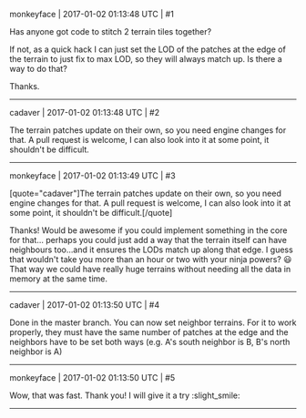 monkeyface | 2017-01-02 01:13:48 UTC | #1

Has anyone got code to stitch 2 terrain tiles together?

If not, as a quick hack I can just set the LOD of the patches at the edge of the terrain to just fix to max LOD, so they will always match up. Is there a way to do that?

Thanks.

-------------------------

cadaver | 2017-01-02 01:13:48 UTC | #2

The terrain patches update on their own, so you need engine changes for that. A pull request is welcome, I can also look into it at some point, it shouldn't be difficult.

-------------------------

monkeyface | 2017-01-02 01:13:49 UTC | #3

[quote="cadaver"]The terrain patches update on their own, so you need engine changes for that. A pull request is welcome, I can also look into it at some point, it shouldn't be difficult.[/quote]

Thanks!
Would be awesome if you could implement something in the core for that... perhaps you could just add a way that the terrain itself can have neighbours too...and it ensures the LODs match up along that edge. I guess that wouldn't take you more than an hour or two with your ninja powers? :smiley:
That way we could have really huge terrains without needing all the data in memory at the same time.

-------------------------

cadaver | 2017-01-02 01:13:50 UTC | #4

Done in the master branch. You can now set neighbor terrains. For it to work properly, they must have the same number of patches at the edge and the neighbors have to be set both ways (e.g. A's south neighbor is B, B's north neighbor is A)

-------------------------

monkeyface | 2017-01-02 01:13:50 UTC | #5

Wow, that was fast. Thank you! I will give it a try :slight_smile:

-------------------------


